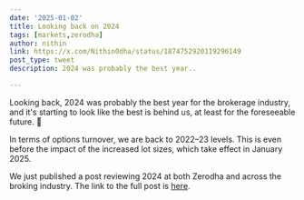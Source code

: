 ```yaml
---
date: '2025-01-02'
title: Looking back on 2024
tags: [markets,zerodha]
author: nithin
link: https://x.com/Nithin0dha/status/1874752920119296149
post_type: tweet
description: 2024 was probably the best year..

---
```


Looking back, 2024 was probably the best year for the brokerage industry, and it's starting to look like the best is behind us, at least for the foreseeable future. 😬 

In terms of options turnover, we are back to 2022–23 levels. This is even before the impact of the increased lot sizes, which take effect in January 2025. 

We just published a post reviewing 2024 at both Zerodha and across the broking industry.   The link to the full post is [here](https://zerodha.com/z-connect/business-updates/reviewing-2024-a-year-of-transitions).
